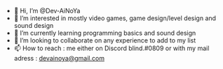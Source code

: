 - 👋 Hi, I’m @Dev-AiNoYa
- 👀 I’m interested in mostly video games, game design/level design and sound design
- 🌱 I’m currently learning programming basics and sound design
- 💞️ I’m looking to collaborate on any experience to add to my list
- 📫 How to reach : me either on Discord blind.#0809 or with my mail adress : devainoya@gmail.com

<!---
Dev-AiNoYa/Dev-AiNoYa is a ✨ special ✨ repository because its `README.md` (this file) appears on your GitHub profile.
You can click the Preview link to take a look at your changes.
--->

